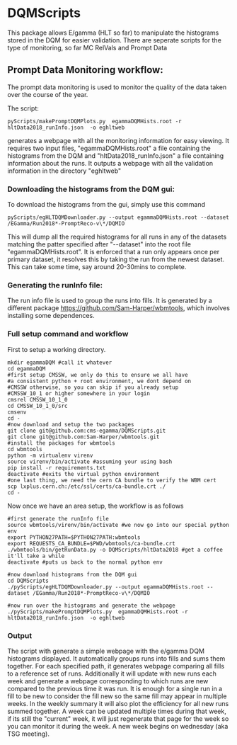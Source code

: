 # DQMScripts

This package allows E/gamma (HLT so far) to manipulate the histograms stored in the DQM for easier validation. There are seperate scripts for the type of monitoring, so far MC RelVals and Prompt Data 

## Prompt Data Monitoring workflow:

The prompt data monitoring is used to monitor the quality of the data taken over the course of the year. 

The script:

    pyScripts/makePromptDQMPlots.py  egammaDQMHists.root -r hltData2018_runInfo.json  -o eghltweb
 
generates a webpage with all the monitoring information for easy viewing. It requires two input files, "egammaDQMHists.root" a file containing the histograms from the DQM and "hltData2018_runInfo.json" a file containing information about the runs. It outputs a webpage with all the validation information in the directory "eghltweb"

### Downloading the histograms from the DQM gui:

To download the histograms from the gui, simply use this command
    
    pyScripts/egHLTDQMDownloader.py --output egammaDQMHists.root --dataset /EGamma/Run2018*-PromptReco-v\*/DQMIO

This will dump all the required histograms for all runs in any of the datasets matching the patter specified after "--dataset" into the root file "egammaDQMHists.root". It is enforced that a run only appears once per primary dataset, it resolves this by taking the run from the newest dataset. This can take some time, say around 20-30mins to complete. 

### Generating the runInfo file:

The run info file is used to group the runs into fills. It is generated by a different package https://github.com/Sam-Harper/wbmtools, which involves installing some dependences. 


### Full setup command and workflow

First to setup a working directory. 

    mkdir egammaDQM #call it whatever
    cd egammaDQM
    #first setup CMSSW, we only do this to ensure we all have
    #a consistent python + root environment, we dont depend on
    #CMSSW otherwise, so you can skip if you already setup 
    #CMSSW_10_1 or higher somewhere in your login
    cmsrel CMSSW_10_1_0
    cd CMSSW_10_1_0/src
    cmsenv
    cd -
    #now download and setup the two packages
    git clone git@github.com:cms-egamma/DQMScripts.git 
    git clone git@github.com:Sam-Harper/wbmtools.git
    #install the packages for wbmtools
    cd wbmtools
    python -m virtualenv virenv
    source virenv/bin/activate #assuming your using bash
    pip install -r requirements.txt
    deactivate #exits the virtual python environment
    #one last thing, we need the cern CA bundle to verify the WBM cert
    scp lxplus.cern.ch:/etc/ssl/certs/ca-bundle.crt ./
    cd -
    
    
Now once we have an area setup, the workflow is as follows
    
    #first generate the runInfo file
    source wbmtools/virenv/bin/activate #we now go into our special python env
    export PYTHON27PATH=$PYTHON27PATH:wbmtools 
    export REQUESTS_CA_BUNDLE=$PWD/wbmtools/ca-bundle.crt 
    ./wbmtools/bin/getRunData.py -o DQMScripts/hltData2018 #get a coffee it'll take a while
    deactivate #puts us back to the normal python env
    
    #now download histograms from the DQM gui
    cd DQMScripts
    ./pyScripts/egHLTDQMDownloader.py --output egammaDQMHists.root --dataset /EGamma/Run2018*-PromptReco-v\*/DQMIO
    
    #now run over the histograms and generate the webpage
    ./pyScripts/makePromptDQMPlots.py  egammaDQMHists.root -r hltData2018_runInfo.json  -o eghltweb
    
### Output

The script with generate a simple webpage with the e/gamma DQM histograms displayed. It automatically groups runs into fills and sums them together. For each specified path, it generates webpage comparing all fills to a reference set of runs. Additionally it will update with new runs each week and generate a webpage corresponding to which runs are new compared to the previous time it was run. It is enough for a single run in a fill to be new to consider the fill new so the same fill may appear in multiple weeks. In the weekly summary it will also plot the efficiency for all new runs summed together. A week can be updated multiple times during that week, if its still the "current" week, it will just regenerate that page for the week so you can monitor it during the week. A new week begins on wednesday (aka TSG meeting). 
